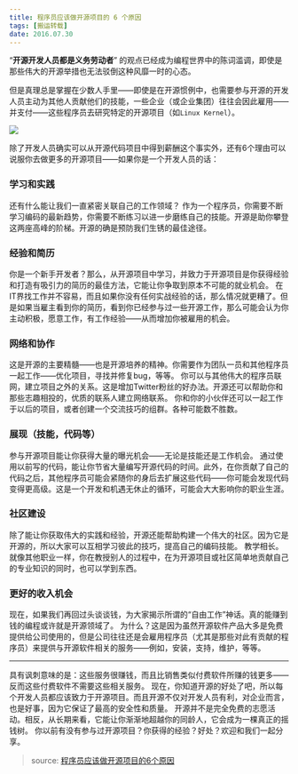 ```yaml
---
title: 程序员应该做开源项目的 6 个原因
tags: [搬运转载]
date: 2016.07.30
---
```


“**开源开发人员都是义务劳动者**” 的观点已经成为编程世界中的陈词滥调，即使是那些伟大的开源举措也无法驳倒这种风靡一时的心态。

但是真理总是掌握在少数人手里——即使是在开源惯例中，也需要参与开源的开发人员主动为其他人贡献他们的技能，一些企业（或企业集团）往往会因此雇用——并支付——这些程序员去研究特定的开源项目（如``Linux Kernel``）。

![](https://raw.githubusercontent.com/xieguigang/xieguigang.github.io-hexo/master/images/640.jpg)

<!--more-->

除了开发人员确实可以从开源代码项目中得到薪酬这个事实外，还有6个理由可以说服你去做更多的开源项目——如果你是一个开发人员的话：

### 学习和实践
还有什么能让我们一直紧密关联自己的工作领域？
作为一个程序员，你需要不断学习编码的最新趋势，你需要不断练习以进一步磨练自己的技能。开源是助你攀登这两座高峰的阶梯。开源的确是预防我们生锈的最佳途径。

### 经验和简历
你是一个新手开发者？那么，从开源项目中学习，并致力于开源项目是你获得经验和打造有吸引力的简历的最佳方法，它能让你争取到原本不可能的就业机会。
在IT界找工作并不容易，而且如果你没有任何实战经验的话，那么情况就更糟了。但是如果当雇主看到你的简历，看到你已经参与过一些开源工作，那么可能会认为你主动积极，愿意工作，有工作经验——从而增加你被雇用的机会。

### 网络和协作
这是开源的主要精髓——也是开源培养的精神。你需要作为团队一员和其他程序员一起工作——优化项目，寻找并修复bug，等等。
你可以与其他伟大的程序员联网，建立项目之外的关系。这是增加Twitter粉丝的好办法。开源还可以帮助你和那些志趣相投的，优质的联系人建立网络联系。
你和你的小伙伴还可以一起工作于以后的项目，或者创建一个交流技巧的组群。各种可能数不胜数。

### 展现（技能，代码等）
参与开源项目能让你获得大量的曝光机会——无论是技能还是工作机会。
通过使用以前写的代码，能让你节省大量编写开源代码的时间。此外，在你贡献了自己的代码之后，其他程序员可能会紧随你的身后去扩展这些代码——你可能会发现代码变得更高级。这是一个开发和机遇无休止的循环，可能会大大影响你的职业生涯。

### 社区建设
除了能让你获取伟大的实践和经验，开源还能帮助构建一个伟大的社区。因为它是开源的，所以大家可以互相学习彼此的技巧，提高自己的编码技能。
教学相长。就像其他职业一样，你在教授别人的过程中，在为开源项目或社区简单地贡献自己的专业知识的同时，也可以学到东西。

### 更好的收入机会
现在，如果我们再回过头谈谈钱，为大家揭示所谓的“自由工作”神话。真的能赚到钱的编程或许就是开源领域了。
为什么？这是因为虽然开源软件产品大多是免费提供给公司使用的，但是公司往往还是会雇用程序员（尤其是那些对此有贡献的程序员）来提供与开源软件相关的服务——例如，安装，支持，维护，等等。

------------------------------------------------
具有讽刺意味的是：这些服务很赚钱，而且比销售类似付费软件所赚的钱更多——反而这些付费软件不需要这些相关服务。
现在，你知道开源的好处了吧，所以每个开发人员都应该致力于开源项目。而且开源不仅对开发人员有利，对企业而言，也是好事，因为它保证了最高的安全性和质量。
开源并不是完全免费的志愿活动。相反，从长期来看，它能让你渐渐地超越你的同龄人，它会成为一棵真正的摇钱树。
你以前有没有参与过开源项目？你获得的经验？好处？欢迎和我们一起分享。

> source: [程序员应该做开源项目的6个原因](http://buluo.qq.com/p/detail.html?bid=205506&pid=1336870-1469424935&from=grp_sub_obj)